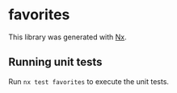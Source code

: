 # favorites

This library was generated with [Nx](https://nx.dev).

## Running unit tests

Run `nx test favorites` to execute the unit tests.
